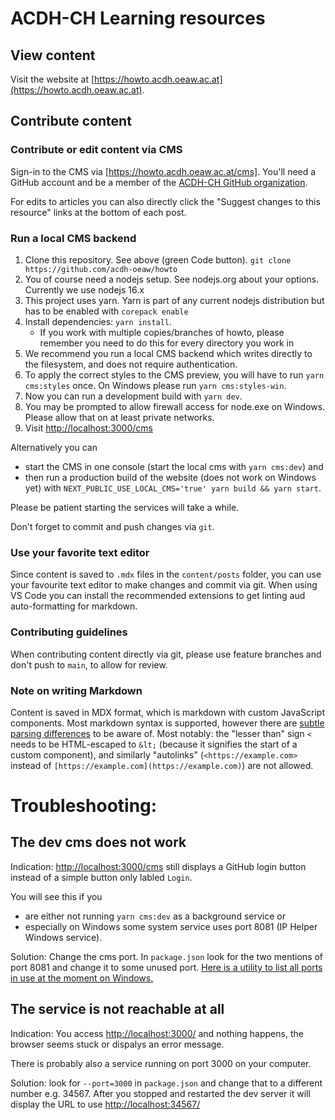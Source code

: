 <!--lint disable first-heading-level-->

# ACDH-CH Learning resources

## View content

Visit the website at [https://howto.acdh.oeaw.ac.at](https://howto.acdh.oeaw.ac.at).

## Contribute content

### Contribute or edit content via CMS

Sign-in to the CMS via [https://howto.acdh.oeaw.ac.at/cms]. You'll need a GitHub account and be a
member of the [ACDH-CH GitHub organization](https://github.com/acdh-oeaw/).

For edits to articles you can also directly click the "Suggest changes to this resource" links at
the bottom of each post.

### Run a local CMS backend

1. Clone this repository. See above (green Code button).
   `git clone https://github.com/acdh-oeaw/howto`
2. You of course need a nodejs setup. See nodejs.org about your options. Currently we use nodejs
   16.x
3. This project uses yarn. Yarn is part of any current nodejs distribution but has to be enabled
   with `corepack enable`
4. Install dependencies: `yarn install`.
   - If you work with multiple copies/branches of howto, please remember you need to do this for
     every directory you work in
5. We recommend you run a local CMS backend which writes directly to the filesystem, and does not
   require authentication.
6. To apply the correct styles to the CMS preview, you will have to run `yarn cms:styles` once. On
   Windows please run `yarn cms:styles-win`.
7. Now you can run a development build with
   `yarn dev`.
8. You may be prompted to allow firewall access for node.exe on Windows. Please allow that on at
   least private networks.
9. Visit [http://localhost:3000/cms](http://localhost:3000/cms)

Alternatively you can
* start the CMS in one console (start the local cms with `yarn cms:dev`) and
* then run a production build of the website (does not work on Windows yet) with
  `NEXT_PUBLIC_USE_LOCAL_CMS='true' yarn build && yarn start`.

Please be patient starting the services will take a while.

Don't forget to commit and push changes via `git`.

### Use your favorite text editor

Since content is saved to `.mdx` files in the `content/posts` folder, you can use your favourite
text editor to make changes and commit via git. When using VS Code you can install the recommended
extensions to get linting aud auto-formatting for markdown.

### Contributing guidelines

When contributing content directly via git, please use feature branches and don't push to `main`, to
allow for review.

### Note on writing Markdown

Content is saved in MDX format, which is markdown with custom JavaScript components. Most markdown
syntax is supported, however there are
[subtle parsing differences](https://github.com/micromark/mdx-state-machine#72-deviations-from-markdown)
to be aware of. Most notably: the "lesser than" sign `<` needs to be HTML-escaped to `&lt;` (because
it signifies the start of a custom component), and similarly "autolinks" (`<https://example.com>`
instead of `[https://example.com](https://example.com)`) are not allowed.

# Troubleshooting:

## The dev cms does not work

Indication: [http://localhost:3000/cms](http://localhost:3000/cms) still displays a GitHub login
button instead of a simple button only labled `Login`.

You will see this if you

- are either not running `yarn cms:dev` as a background service or
- especially on Windows some system service uses port 8081 (IP Helper Windows service).

Solution: Change the cms port. In `package.json` look for the two mentions of port 8081 and change
it to some unused port.
[Here is a utility to list all ports in use at the moment on Windows.](https://www.nirsoft.net/utils/cports.html)

## The service is not reachable at all

Indication: You access [http://localhost:3000/](http://localhost:3000/) and nothing happens, the
browser seems stuck or dispalys an error message.

There is probably also a service running on port 3000 on your computer.

Solution: look for `--port=3000` in `package.json` and change that to a different number e.g. 34567.
After you stopped and restarted the dev server it will display the URL to use
[http://localhost:34567/](http://localhost:34567/)
